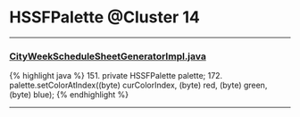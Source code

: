 # HSSFPalette @Cluster 14

***

### [CityWeekScheduleSheetGeneratorImpl.java](https://searchcode.com/codesearch/view/92131933/)
{% highlight java %}
151. private HSSFPalette palette;
172.     palette.setColorAtIndex((byte) curColorIndex, (byte) red, (byte) green, (byte) blue);
{% endhighlight %}

***

